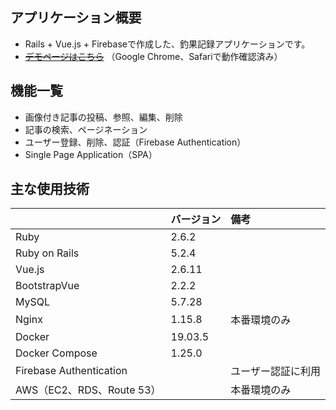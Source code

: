 ## アプリケーション概要
* Rails + Vue.js + Firebaseで作成した、釣果記録アプリケーションです。
* <a href="https://www.cyouka-sample.work/" target="_blank">~~デモページはこちら~~</a> （Google Chrome、Safariで動作確認済み）


## 機能一覧
* 画像付き記事の投稿、参照、編集、削除
* 記事の検索、ページネーション
* ユーザー登録、削除、認証（Firebase Authentication）
* Single Page Application（SPA）


## 主な使用技術

||バージョン|備考|
|:--|:--|:--|
|Ruby|2.6.2||
|Ruby on Rails|5.2.4||
|Vue.js|2.6.11||
|BootstrapVue|2.2.2||
|MySQL|5.7.28||
|Nginx|1.15.8|本番環境のみ|
|Docker|19.03.5||
|Docker Compose|1.25.0||
|Firebase Authentication||ユーザー認証に利用|
|AWS（EC2、RDS、Route 53）||本番環境のみ|
